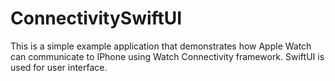 # ConnectivitySwiftUI
This is a simple example application that demonstrates how Apple Watch can communicate to IPhone using Watch Connectivity framework. SwiftUI is used for user interface.
